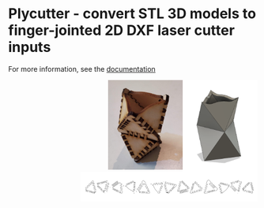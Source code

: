 # Plycutter - convert STL 3D models to finger-jointed 2D DXF laser cutter inputs

For more information, see the [documentation](https://tjltjl.github.io/plycutter)

<img align="right" src="docs/biocta-1.png" alt="CAD model" width="30%"/>
<img align="right" src="docs/biocta-cut-1.jpg" alt="Laser cut output, assembled" width="30%"/>
<img align="right" src="docs/biocta-pattern.png" alt="CAD model" width="71%"/>
